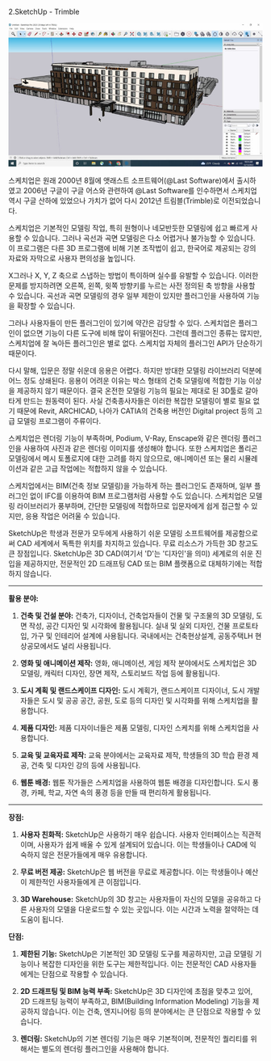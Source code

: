 2.SketchUp - Trimble 
<p align="center">
  <img src="../../../img/sketchup.jpg" alt="Advanced Digital" width = "600px">
</p>

스케치업은 원래 2000년 8월에 앳래스트 소프트웨어(@Last Software)에서 출시하였고 2006년 구글이 구글 어스와 관련하여 @Last Software를 인수하면서 스케치업 역시 구글 산하에 있었으나 가치가 없어 다시 2012년 트림블(Trimble)로 이전되었습니다.

스케치업은 기본적인 모델링 작업, 특히 원형이나 네모반듯한 모델링에 쉽고 빠르게 사용할 수 있습니다. 그러나 곡선과 곡면 모델링은 다소 어렵거나 불가능할 수 있습니다. 이 프로그램은 다른 3D 프로그램에 비해 기본 조작법이 쉽고, 한국어로 제공되는 강의 자료와 자막으로 사용자 편의성을 높입니다.

X그러나 X, Y, Z 축으로 스냅하는 방법이 특이하며 실수를 유발할 수 있습니다. 이러한 문제를 방지하려면 오른쪽, 왼쪽, 윗쪽 방향키를 누르는 사전 정의된 축 방향을 사용할 수 있습니다. 곡선과 곡면 모델링의 경우 일부 제한이 있지만 플러그인을 사용하여 기능을 확장할 수 있습니다.

그러나 사용자들이 만든 플러그인이 있기에 약간은 감당할 수 있다. 스케치업은 플러그인이 없으면 기능이 다른 도구에 비해 많이 뒤떨어진다. 그런데 플러그인 종류는 많지만, 스케치업에 잘 녹아든 플러그인은 별로 없다. 스케치업 자체의 플러그인 API가 단순하기 때문이다.

다시 말해, 입문은 정말 쉬운데 응용은 어렵다. 하지만 방대한 모델링 라이브러리 덕분에 어느 정도 상쇄된다. 응용이 어려운 이유는 박스 형태의 건축 모델링에 적합한 기능 이상을 제공하지 않기 때문이다. 결국 온전한 모델링 기능의 필요는 제대로 된 3D툴로 갈아타게 만드는 원동력이 된다. 사실 건축종사자들은 이러한 복잡한 모델링이 별로 필요 없기 때문에 Revit, ARCHICAD, 나아가 CATIA의 건축용 버전인 Digital project 등의 고급 모델링 프로그램이 주류이다.

스케치업은 렌더링 기능이 부족하며, Podium, V-Ray, Enscape와 같은 렌더링 플러그인을 사용하여 사진과 같은 렌더링 이미지를 생성해야 합니다. 또한 스케치업은 폴리곤 모델링에서 메시 토폴로지에 대한 고려를 하지 않으므로, 애니메이션 또는 물리 시뮬레이션과 같은 고급 작업에는 적합하지 않을 수 있습니다.

스케치업에서는 BIM(건축 정보 모델링)을 가능하게 하는 플러그인도 존재하며, 일부 플러그인 없이 IFC를 이용하여 BIM 프로그램처럼 사용할 수도 있습니다. 스케치업은 모델링 라이브러리가 풍부하며, 간단한 모델링에 적합하므로 입문자에게 쉽게 접근할 수 있지만, 응용 작업은 어려울 수 있습니다.

SketchUp은 학생과 전문가 모두에게 사용하기 쉬운 모델링 소프트웨어를 제공함으로써 CAD 세계에서 독특한 위치를 차지하고 있습니다. 무료 리소스가 가득한 3D 창고도 큰 장점입니다. SketchUp은 3D CAD(여기서 'D'는 '디자인'을 의미) 세계로의 쉬운 진입을 제공하지만, 전문적인 2D 드래프팅 CAD 또는 BIM 플랫폼으로 대체하기에는 적합하지 않습니다.

----
**활용 분야:**

1. **건축 및 건설 분야:** 건축가, 디자이너, 건축업자들이 건물 및 구조물의 3D 모델링, 도면 작성, 공간 디자인 및 시각화에 활용됩니다. 실내 및 실외 디자인, 건물 프로토타입, 가구 및 인테리어 설계에 사용됩니다. 국내에서는 건축현상설계, 공동주택LH 현상공모에서도 널리 사용됩니다.

2. **영화 및 애니메이션 제작:** 영화, 애니메이션, 게임 제작 분야에서도 스케치업은 3D 모델링, 캐릭터 디자인, 장면 제작, 스토리보드 작업 등에 활용됩니다.

3. **도시 계획 및 랜드스케이프 디자인:** 도시 계획가, 랜드스케이프 디자이너, 도시 개발자들은 도시 및 공공 공간, 공원, 도로 등의 디자인 및 시각화를 위해 스케치업을 활용합니다.

4. **제품 디자인:** 제품 디자이너들은 제품 모델링, 디자인 스케치를 위해 스케치업을 사용합니다.

5. **교육 및 교육자료 제작:** 교육 분야에서는 교육자료 제작, 학생들의 3D 학습 환경 제공, 건축 및 디자인 강의 등에 사용됩니다.

6. **웹툰 배경:** 웹툰 작가들은 스케치업을 사용하여 웹툰 배경을 디자인합니다. 도시 풍경, 카페, 학교, 자연 속의 풍경 등을 만들 때 편리하게 활용됩니다.

----

**장점:**

1. **사용자 친화적:** SketchUp은 사용하기 매우 쉽습니다. 사용자 인터페이스는 직관적이며, 사용자가 쉽게 배울 수 있게 설계되어 있습니다. 이는 학생들이나 CAD에 익숙하지 않은 전문가들에게 매우 유용합니다.

2. **무료 버전 제공:** SketchUp은 웹 버전을 무료로 제공합니다. 이는 학생들이나 예산이 제한적인 사용자들에게 큰 이점입니다.

3. **3D Warehouse:** SketchUp의 3D 창고는 사용자들이 자신의 모델을 공유하고 다른 사용자의 모델을 다운로드할 수 있는 곳입니다. 이는 시간과 노력을 절약하는 데 도움이 됩니다.

**단점:**

1. **제한된 기능:** SketchUp은 기본적인 3D 모델링 도구를 제공하지만, 고급 모델링 기능이나 복잡한 디자인을 위한 도구는 제한적입니다. 이는 전문적인 CAD 사용자들에게는 단점으로 작용할 수 있습니다.

2. **2D 드래프팅 및 BIM 능력 부족:** SketchUp은 3D 디자인에 초점을 맞추고 있어, 2D 드래프팅 능력이 부족하고, BIM(Building Information Modeling) 기능을 제공하지 않습니다. 이는 건축, 엔지니어링 등의 분야에서는 큰 단점으로 작용할 수 있습니다.

3. **렌더링:** SketchUp의 기본 렌더링 기능은 매우 기본적이며, 전문적인 퀄리티를 위해서는 별도의 렌더링 플러그인을 사용해야 합니다.
